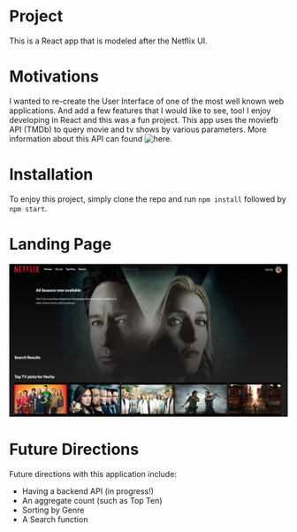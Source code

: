 # Project

This is a React app that is modeled after the Netflix UI. 

 
 # Motivations 

 I wanted to re-create the User Interface of one of the most well known web applications. And add a few features that I would like to see, too! I enjoy developing in React and this was a fun project. This app uses the moviefb API (TMDb) to query movie and tv shows by various parameters. 
 More information about this API can found ![here](https://www.themoviedb.org/documentation/api).


 # Installation 

 To enjoy this project, simply clone the repo and run `npm install`  followed by `npm start`.


# Landing Page 
![Landing Page](/images/final_landing_screen.png)



 # Future Directions 

 Future directions with this application include: 
* Having a backend API (in progress!) 
* An aggregate count (such as Top Ten)
* Sorting by Genre
* A Search function
 
